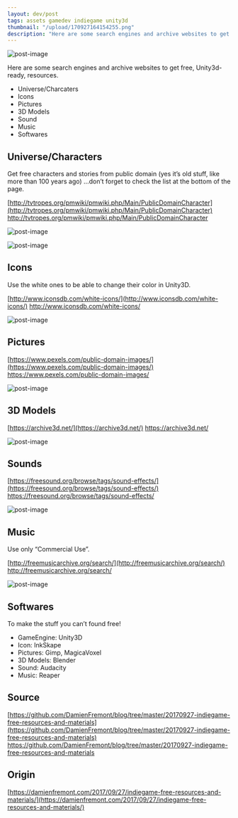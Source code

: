 ```yaml
---
layout: dev/post
tags: assets gamedev indiegame unity3d
thumbnail: "/upload/170927164154255.png"
description: "Here are some search engines and archive websites to get free, Unity3d-ready, resources..."
---
```

 
![post-image](/upload/170927164154255.png)
 
Here are some search engines and archive websites to get free, Unity3d-ready, resources.
 
* Universe/Charcaters
* Icons
* Pictures
* 3D Models
* Sound
* Music
* Softwares
 
## Universe/Characters
 
Get free characters and stories from public domain (yes it’s old stuff, like more than 100 years ago) …don’t forget to check the list at the bottom of the page.
 
[http://tvtropes.org/pmwiki/pmwiki.php/Main/PublicDomainCharacter](http://tvtropes.org/pmwiki/pmwiki.php/Main/PublicDomainCharacter)
http://tvtropes.org/pmwiki/pmwiki.php/Main/PublicDomainCharacter
 
![post-image](/upload/170927164151573.png)
 

 
![post-image](/upload/170927164152466.png)
 

 
## Icons
 
Use the white ones to be able to change their color in Unity3D.
 
[http://www.iconsdb.com/white-icons/](http://www.iconsdb.com/white-icons/)
http://www.iconsdb.com/white-icons/
 
![post-image](/upload/170927164152918.png)
 

 
## Pictures
 
[https://www.pexels.com/public-domain-images/](https://www.pexels.com/public-domain-images/)
https://www.pexels.com/public-domain-images/
 
![post-image](/upload/170927164152969.png)
 

 
## 3D Models
 
[https://archive3d.net/](https://archive3d.net/)
https://archive3d.net/
 
![post-image](/upload/170927164154255.png)
 

 
## Sounds
 
[https://freesound.org/browse/tags/sound-effects/](https://freesound.org/browse/tags/sound-effects/)
https://freesound.org/browse/tags/sound-effects/
 
![post-image](/upload/170927164154907.png)
 

 
## Music
 
Use only “Commercial Use”.
 
[http://freemusicarchive.org/search/](http://freemusicarchive.org/search/)
http://freemusicarchive.org/search/
 
![post-image](/upload/170927164155175.png)
 

 
## Softwares
 
To make the stuff you can’t found free!
 
* GameEngine: Unity3D
* Icon: InkSkape
* Pictures: Gimp, MagicaVoxel
* 3D Models: Blender
* Sound: Audacity
* Music: Reaper
 
## Source
 
[https://github.com/DamienFremont/blog/tree/master/20170927-indiegame-free-resources-and-materials](https://github.com/DamienFremont/blog/tree/master/20170927-indiegame-free-resources-and-materials)
https://github.com/DamienFremont/blog/tree/master/20170927-indiegame-free-resources-and-materials
 
 
## Origin
[https://damienfremont.com/2017/09/27/indiegame-free-resources-and-materials/](https://damienfremont.com/2017/09/27/indiegame-free-resources-and-materials/)
 
